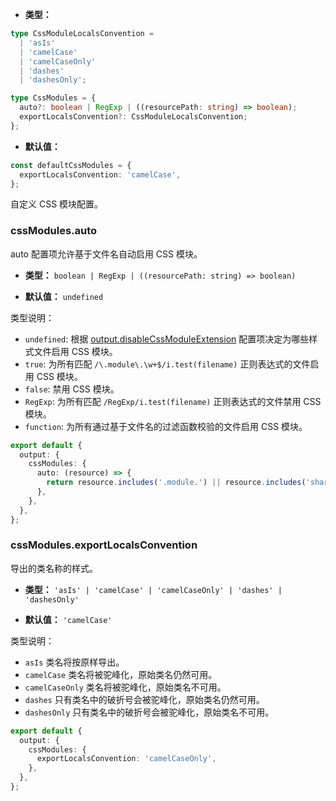 - **类型：**

```ts
type CssModuleLocalsConvention =
  | 'asIs'
  | 'camelCase'
  | 'camelCaseOnly'
  | 'dashes'
  | 'dashesOnly';

type CssModules = {
  auto?: boolean | RegExp | ((resourcePath: string) => boolean);
  exportLocalsConvention?: CssModuleLocalsConvention;
};
```

- **默认值：**

```ts
const defaultCssModules = {
  exportLocalsConvention: 'camelCase',
};
```

自定义 CSS 模块配置。

### cssModules.auto

auto 配置项允许基于文件名自动启用 CSS 模块。

- **类型：** `boolean | RegExp | ((resourcePath: string) => boolean)`

- **默认值：** `undefined`

类型说明：

- `undefined`: 根据 [output.disableCssModuleExtension](https://rsbuild.dev/zh/config/options/output.html#outputdisablecssmoduleextension) 配置项决定为哪些样式文件启用 CSS 模块。
- `true`: 为所有匹配 `/\.module\.\w+$/i.test(filename)` 正则表达式的文件启用 CSS 模块。
- `false`: 禁用 CSS 模块。
- `RegExp`: 为所有匹配 `/RegExp/i.test(filename)` 正则表达式的文件禁用 CSS 模块。
- `function`: 为所有通过基于文件名的过滤函数校验的文件启用 CSS 模块。

```ts
export default {
  output: {
    cssModules: {
      auto: (resource) => {
        return resource.includes('.module.') || resource.includes('shared/');
      },
    },
  },
};
```

### cssModules.exportLocalsConvention

导出的类名称的样式。

- **类型：** `'asIs' | 'camelCase' | 'camelCaseOnly' | 'dashes' | 'dashesOnly'`

- **默认值：** `'camelCase'`

类型说明：

- `asIs` 类名将按原样导出。
- `camelCase` 类名将被驼峰化，原始类名仍然可用。
- `camelCaseOnly` 类名将被驼峰化，原始类名不可用。
- `dashes` 只有类名中的破折号会被驼峰化，原始类名仍然可用。
- `dashesOnly` 只有类名中的破折号会被驼峰化，原始类名不可用。

```ts
export default {
  output: {
    cssModules: {
      exportLocalsConvention: 'camelCaseOnly',
    },
  },
};
```

